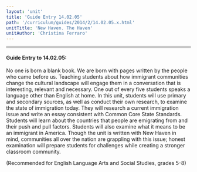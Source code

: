 ```yaml
---
layout: 'unit'
title: 'Guide Entry 14.02.05'
path: '/curriculum/guides/2014/2/14.02.05.x.html'
unitTitle: 'New Haven. The Haven'
unitAuthor: 'Christina Ferraro'
---
```


<body>
<hr/>
 <h4>
  Guide Entry to 14.02.05:
 </h4>
 <p>
  No one is born a blank book. We are born with pages written by the people who came before us. Teaching students about how immigrant communities change the cultural landscape will engage them in a conversation that is interesting, relevant and necessary. One out of every five students speaks a language other than English at home. In this unit, students will use primary and secondary sources, as well as conduct their own research, to examine the state of immigration today. They will research a current immigration issue and write an essay consistent with Common Core State Standards. Students will learn about the countries that people are emigrating from and their push and pull factors. Students will also examine what it means to be an immigrant in America. Though the unit is written with New Haven in mind, communities all over the nation are grappling with this issue; honest examination will prepare students for challenges while creating a stronger classroom community.
 </p>
<p>
  (Recommended for English Language Arts and Social Studies, grades 5-8)
  <b>
  </b>
 </p>

</body>
